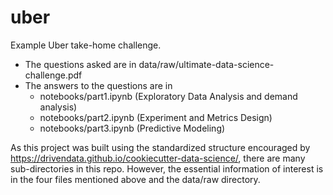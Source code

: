 uber
==============================

Example Uber take-home challenge. 
- The questions asked are in data/raw/ultimate-data-science-challenge.pdf
- The answers to the questions are in
	- notebooks/part1.ipynb (Exploratory Data Analysis and demand analysis)
	- notebooks/part2.ipynb (Experiment and Metrics Design)
	- notebooks/part3.ipynb (Predictive Modeling)

As this project was built using the standardized structure encouraged by
https://drivendata.github.io/cookiecutter-data-science/, there are many
sub-directories in this repo.  However, the essential information of interest
is in the four files mentioned above and the data/raw directory.
